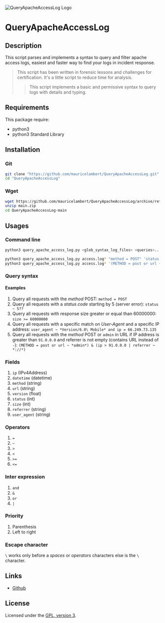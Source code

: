 ![QueryApacheAccessLog Logo](https://mauricelambert.github.io/info/python/security/QueryApacheAccessLog_small.png "QueryApacheAccessLog logo")

# QueryApacheAccessLog

## Description

This script parses and implements a syntax to query and filter apache access logs, easiest and faster way to find your logs in incident response.

> This script has been written in forensic lessons and challenges for certification. It's a little script to reduce time for analysis.
>> This script implements a basic and permissive syntax to query logs with details and typing.

## Requirements

This package require:
 - python3
 - python3 Standard Library

## Installation

### Git

```bash
git clone "https://github.com/mauricelambert/QueryApacheAccessLog.git"
cd "QueryApacheAccessLog"
```

### Wget

```bash
wget https://github.com/mauricelambert/QueryApacheAccessLog/archive/refs/heads/main.zip
unzip main.zip
cd QueryApacheAccessLog-main
```

## Usages

### Command line

```bash
python3 query_apache_access_log.py <glob_syntax_log_files> <queries>...

python3 query_apache_access_log.py access.log* "method = POST" 'status ~ 5??'
python3 query_apache_access_log.py access.log* '(METHOD = post or url ~ *admin*) & (ip > 91.0.0.0 | referrer ~ *://*)'
```

### Query syntax

#### Examples

1. Query all requests with the *method* POST: `method = POST`
2. Query all requests with a *status code* starting by 5 (server error): `status ~ 5??`
3. Query all requests with response size greater or equal than 60000000: `size >= 60000000`
4. Query all requests with a specific match on *User-Agent* and a specific IP address: `user_agent ~ *Version/6.0\ Mobile* and ip = 66.249.73.135`
5. Query all requests with the *method* POST or `admin` in URL if IP address is greater than `91.0.0.0` and referrer is not empty (contains URL instead of `-`): `(METHOD = post or url ~ *admin*) & (ip > 91.0.0.0 | referrer ~ *://*)`

### Fields

1. `ip` (IPv4Address)
2. `datetime` (datetime)
3. `method` (string)
4. `url` (string)
5. `version` (float)
6. `status` (int)
7. `size` (int)
8. `referrer` (string)
9. `user_agent` (string)

### Operators

1. `=`
2. `~`
3. `>`
4. `<`
5. `>=`
6. `<=`

### Inter expression

1. `and`
2. `&`
3. `or`
4. `|`

### Priority

1. Parenthesis
2. Left to right

### Escape character

`\` works only before a *spaces* or *operators* characters else is the `\` character.

## Links

 - [Github](https://github.com/mauricelambert/QueryApacheAccessLog)

## License

Licensed under the [GPL, version 3](https://www.gnu.org/licenses/).
